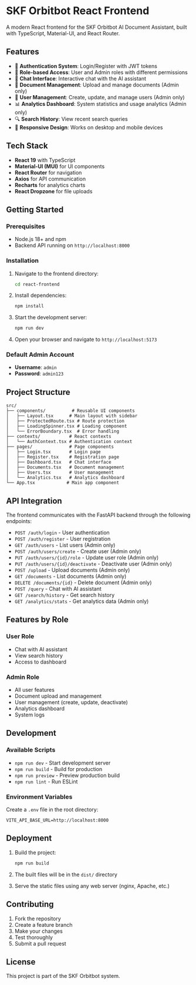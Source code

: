 # SKF Orbitbot React Frontend

A modern React frontend for the SKF Orbitbot AI Document Assistant, built with TypeScript, Material-UI, and React Router.

## Features

- 🔐 **Authentication System**: Login/Register with JWT tokens
- 👥 **Role-based Access**: User and Admin roles with different permissions
- 💬 **Chat Interface**: Interactive chat with the AI assistant
- 📄 **Document Management**: Upload and manage documents (Admin only)
- 👤 **User Management**: Create, update, and manage users (Admin only)
- 📊 **Analytics Dashboard**: System statistics and usage analytics (Admin only)
- 🔍 **Search History**: View recent search queries
- 📱 **Responsive Design**: Works on desktop and mobile devices

## Tech Stack

- **React 19** with TypeScript
- **Material-UI (MUI)** for UI components
- **React Router** for navigation
- **Axios** for API communication
- **Recharts** for analytics charts
- **React Dropzone** for file uploads

## Getting Started

### Prerequisites

- Node.js 18+ and npm
- Backend API running on `http://localhost:8000`

### Installation

1. Navigate to the frontend directory:
   ```bash
   cd react-frontend
   ```

2. Install dependencies:
   ```bash
   npm install
   ```

3. Start the development server:
   ```bash
   npm run dev
   ```

4. Open your browser and navigate to `http://localhost:5173`

### Default Admin Account

- **Username**: `admin`
- **Password**: `admin123`

## Project Structure

```
src/
├── components/          # Reusable UI components
│   ├── Layout.tsx      # Main layout with sidebar
│   ├── ProtectedRoute.tsx # Route protection
│   ├── LoadingSpinner.tsx # Loading component
│   └── ErrorBoundary.tsx  # Error handling
├── contexts/           # React contexts
│   └── AuthContext.tsx # Authentication context
├── pages/              # Page components
│   ├── Login.tsx       # Login page
│   ├── Register.tsx    # Registration page
│   ├── Dashboard.tsx   # Chat interface
│   ├── Documents.tsx   # Document management
│   ├── Users.tsx       # User management
│   └── Analytics.tsx   # Analytics dashboard
└── App.tsx            # Main app component
```

## API Integration

The frontend communicates with the FastAPI backend through the following endpoints:

- `POST /auth/login` - User authentication
- `POST /auth/register` - User registration
- `GET /auth/users` - List users (Admin only)
- `POST /auth/users/create` - Create user (Admin only)
- `PUT /auth/users/{id}/role` - Update user role (Admin only)
- `PUT /auth/users/{id}/deactivate` - Deactivate user (Admin only)
- `POST /upload` - Upload documents (Admin only)
- `GET /documents` - List documents (Admin only)
- `DELETE /documents/{id}` - Delete document (Admin only)
- `POST /query` - Chat with AI assistant
- `GET /search/history` - Get search history
- `GET /analytics/stats` - Get analytics data (Admin only)

## Features by Role

### User Role
- Chat with AI assistant
- View search history
- Access to dashboard

### Admin Role
- All user features
- Document upload and management
- User management (create, update, deactivate)
- Analytics dashboard
- System logs

## Development

### Available Scripts

- `npm run dev` - Start development server
- `npm run build` - Build for production
- `npm run preview` - Preview production build
- `npm run lint` - Run ESLint

### Environment Variables

Create a `.env` file in the root directory:

```env
VITE_API_BASE_URL=http://localhost:8000
```

## Deployment

1. Build the project:
   ```bash
   npm run build
   ```

2. The built files will be in the `dist/` directory

3. Serve the static files using any web server (nginx, Apache, etc.)

## Contributing

1. Fork the repository
2. Create a feature branch
3. Make your changes
4. Test thoroughly
5. Submit a pull request

## License

This project is part of the SKF Orbitbot system.